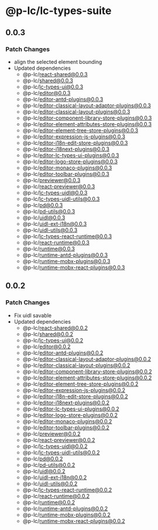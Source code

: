 # @p-lc/lc-types-suite

## 0.0.3

### Patch Changes

- align the selected element bounding
- Updated dependencies
  - @p-lc/react-shared@0.0.3
  - @p-lc/shared@0.0.3
  - @p-lc/lc-types-ui@0.0.3
  - @p-lc/editor@0.0.3
  - @p-lc/editor-antd-plugins@0.0.3
  - @p-lc/editor-classical-layout-adaptor-plugins@0.0.3
  - @p-lc/editor-classical-layout-plugins@0.0.3
  - @p-lc/editor-component-library-store-plugins@0.0.3
  - @p-lc/editor-element-attributes-store-plugins@0.0.3
  - @p-lc/editor-element-tree-store-plugins@0.0.3
  - @p-lc/editor-expression-js-plugins@0.0.3
  - @p-lc/editor-i18n-edit-store-plugins@0.0.3
  - @p-lc/editor-i18next-plugins@0.0.3
  - @p-lc/editor-lc-types-ui-plugins@0.0.3
  - @p-lc/editor-logo-store-plugins@0.0.3
  - @p-lc/editor-monaco-plugins@0.0.3
  - @p-lc/editor-toolbar-plugins@0.0.3
  - @p-lc/previewer@0.0.3
  - @p-lc/react-previewer@0.0.3
  - @p-lc/lc-types-uidl@0.0.3
  - @p-lc/lc-types-uidl-utils@0.0.3
  - @p-lc/pd@0.0.3
  - @p-lc/pd-utils@0.0.3
  - @p-lc/uidl@0.0.3
  - @p-lc/uidl-ext-i18n@0.0.3
  - @p-lc/uidl-utils@0.0.3
  - @p-lc/lc-types-react-runtime@0.0.3
  - @p-lc/react-runtime@0.0.3
  - @p-lc/runtime@0.0.3
  - @p-lc/runtime-antd-plugins@0.0.3
  - @p-lc/runtime-mobx-plugins@0.0.3
  - @p-lc/runtime-mobx-react-plugins@0.0.3

## 0.0.2

### Patch Changes

- Fix uidl savable
- Updated dependencies
  - @p-lc/react-shared@0.0.2
  - @p-lc/shared@0.0.2
  - @p-lc/lc-types-ui@0.0.2
  - @p-lc/editor@0.0.2
  - @p-lc/editor-antd-plugins@0.0.2
  - @p-lc/editor-classical-layout-adaptor-plugins@0.0.2
  - @p-lc/editor-classical-layout-plugins@0.0.2
  - @p-lc/editor-component-library-store-plugins@0.0.2
  - @p-lc/editor-element-attributes-store-plugins@0.0.2
  - @p-lc/editor-element-tree-store-plugins@0.0.2
  - @p-lc/editor-expression-js-plugins@0.0.2
  - @p-lc/editor-i18n-edit-store-plugins@0.0.2
  - @p-lc/editor-i18next-plugins@0.0.2
  - @p-lc/editor-lc-types-ui-plugins@0.0.2
  - @p-lc/editor-logo-store-plugins@0.0.2
  - @p-lc/editor-monaco-plugins@0.0.2
  - @p-lc/editor-toolbar-plugins@0.0.2
  - @p-lc/previewer@0.0.2
  - @p-lc/react-previewer@0.0.2
  - @p-lc/lc-types-uidl@0.0.2
  - @p-lc/lc-types-uidl-utils@0.0.2
  - @p-lc/pd@0.0.2
  - @p-lc/pd-utils@0.0.2
  - @p-lc/uidl@0.0.2
  - @p-lc/uidl-ext-i18n@0.0.2
  - @p-lc/uidl-utils@0.0.2
  - @p-lc/lc-types-react-runtime@0.0.2
  - @p-lc/react-runtime@0.0.2
  - @p-lc/runtime@0.0.2
  - @p-lc/runtime-antd-plugins@0.0.2
  - @p-lc/runtime-mobx-plugins@0.0.2
  - @p-lc/runtime-mobx-react-plugins@0.0.2
